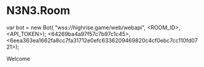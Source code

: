 # N3N3.Room
var bot = new Bot(
"wss://highrise.game/web/webapi",
<ROOM_ID>,
<API_TOKEN>);
<64269ba4a97f57c7b97c1c45>,
<6eea363ea1662fa8cc7fa31712e0efc6336209469820c4cf0ebc7cc110fd0721>);

<Name> Welcome

